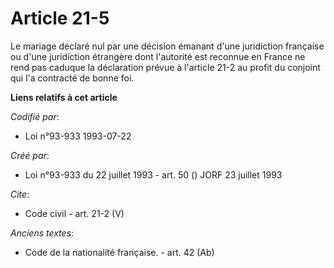 # Article 21-5

Le mariage déclaré nul par une décision émanant d'une juridiction française ou d'une juridiction étrangère dont l'autorité
est reconnue en France ne rend pas caduque la déclaration prévue à l'article 21-2 au profit du conjoint qui l'a contracté de
bonne foi.

**Liens relatifs à cet article**

_Codifié par_:

  - Loi n°93-933 1993-07-22

_Créé par_:

  - Loi n°93-933 du 22 juillet 1993 - art. 50 () JORF 23 juillet 1993

_Cite_:

  - Code civil - art. 21-2 (V)

_Anciens textes_:

  - Code de la nationalité française. - art. 42 (Ab)
